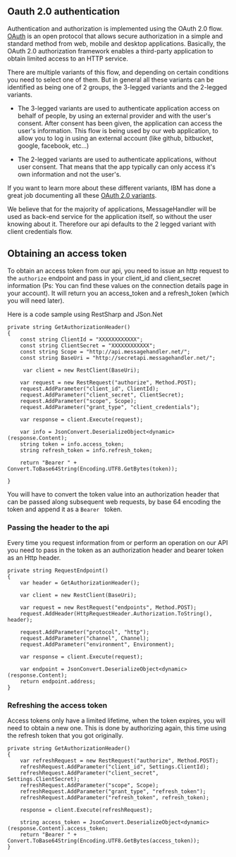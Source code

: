 ## Oauth 2.0 authentication

Authentication and authorization is implemented using the OAuth 2.0 flow. [OAuth](http://tools.ietf.org/html/rfc6749) is an open protocol that allows secure authorization in a simple and standard method from web, mobile and desktop applications. Basically, the OAuth 2.0 authorization framework enables a third-party application to obtain limited access to an HTTP service.

There are multiple variants of this flow, and depending on certain conditions you need to select one of them. But in general all these variants can be identified as being one of 2 groups, the 3-legged variants and the 2-legged variants.

* The 3-legged variants are used to authenticate application access on behalf of people, by using an external provider and with the user's consent. After consent has been given, the application can access the user's information. This flow is being used by our web application, to allow you to log in using an external account (like github, bitbucket, google, facebook, etc...)

* The 2-legged variants are used to authenticate applications, without user consent. That means that the app typically can only access it's own information and not the user's. 

If you want to learn more about these different variants, IBM has done a great job documenting all these [OAuth 2.0 variants](http://publib.boulder.ibm.com/infocenter/tivihelp/v2r1/index.jsp?topic=%2Fcom.ibm.tivoli.fim.doc_6226%2Fconfig%2Fconcept%2FOAuth20Workflow.html). 
 
We believe that for the majority of applications, MessageHandler will be used as back-end service for the application itself, so without the user knowing about it. Therefore our api defaults to the 2 legged variant with client credentials flow.

## Obtaining an access token

To obtain an access token from our api, you need to issue an http request to the `authorize` endpoint and pass in your client_id and client_secret information  (Ps: You can find these values on the connection details page in your account). It will return you an access_token and a refresh_token (which you will need later).

Here is a code sample using RestSharp and JSon.Net

	private string GetAuthorizationHeader()
    {
		const string ClientId = "XXXXXXXXXXXX"; 
        const string ClientSecret = "XXXXXXXXXXXX"; 
        const string Scope = "http://api.messagehandler.net/";
        const string BaseUri = "http://secretapi.messagehandler.net/";

         var client = new RestClient(BaseUri);

        var request = new RestRequest("authorize", Method.POST);
        request.AddParameter("client_id", ClientId);
        request.AddParameter("client_secret", ClientSecret);
        request.AddParameter("scope", Scope);
        request.AddParameter("grant_type", "client_credentials");

        var response = client.Execute(request);

		var info = JsonConvert.DeserializeObject<dynamic>(response.Content);
        string token = info.access_token;
		string refresh_token = info.refresh_token;

        return "Bearer " + Convert.ToBase64String(Encoding.UTF8.GetBytes(token));
	   
    }

You will have to convert the token value into an authorization header that can be passed along subsequent web requests, by base 64 encoding the token and append it as a `Bearer ` token.

### Passing the header to the api

Every time you request information from or perform an operation on our API you need to pass in the token as an authorization header and bearer token as an Http header.

	private string RequestEndpoint()
    {
		var header = GetAuthorizationHeader();
		
		var client = new RestClient(BaseUri);

        var request = new RestRequest("endpoints", Method.POST);
        request.AddHeader(HttpRequestHeader.Authorization.ToString(), header);

        request.AddParameter("protocol", "http");
        request.AddParameter("channel", Channel);
        request.AddParameter("environment", Environment);

        var response = client.Execute(request);

		var endpoint = JsonConvert.DeserializeObject<dynamic>(response.Content);
        return endpoint.address;
	}

### Refreshing the access token

Access tokens only have a limited lifetime, when the token expires, you will need to obtain a new one. This is done by authorizing again, this time using the refresh token that you got originally.

	private string GetAuthorizationHeader()
    {
        var refreshRequest = new RestRequest("authorize", Method.POST);
        refreshRequest.AddParameter("client_id", Settings.ClientId);
        refreshRequest.AddParameter("client_secret", Settings.ClientSecret);
        refreshRequest.AddParameter("scope", Scope);
        refreshRequest.AddParameter("grant_type", "refresh_token");
        refreshRequest.AddParameter("refresh_token", refresh_token);

        response = client.Execute(refreshRequest);

        string access_token = JsonConvert.DeserializeObject<dynamic>(response.Content).access_token;
        return "Bearer " + Convert.ToBase64String(Encoding.UTF8.GetBytes(access_token));
    }

